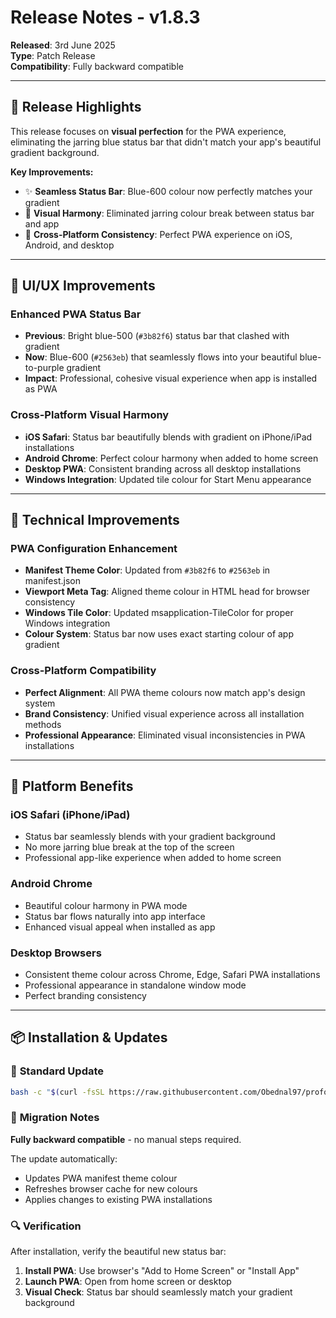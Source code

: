 # Release Notes - v1.8.3

**Released**: 3rd June 2025  
**Type**: Patch Release  
**Compatibility**: Fully backward compatible

---

## 🎯 **Release Highlights**

This release focuses on **visual perfection** for the PWA experience, eliminating the jarring blue status bar that didn't match your app's beautiful gradient background.

**Key Improvements:**
- ✨ **Seamless Status Bar**: Blue-600 colour now perfectly matches your gradient
- 🎨 **Visual Harmony**: Eliminated jarring colour break between status bar and app
- 📱 **Cross-Platform Consistency**: Perfect PWA experience on iOS, Android, and desktop

---

## 🎨 **UI/UX Improvements**

### **Enhanced PWA Status Bar**
- **Previous**: Bright blue-500 (`#3b82f6`) status bar that clashed with gradient
- **Now**: Blue-600 (`#2563eb`) that seamlessly flows into your beautiful blue-to-purple gradient
- **Impact**: Professional, cohesive visual experience when app is installed as PWA

### **Cross-Platform Visual Harmony**
- **iOS Safari**: Status bar beautifully blends with gradient on iPhone/iPad installations
- **Android Chrome**: Perfect colour harmony when added to home screen  
- **Desktop PWA**: Consistent branding across all desktop installations
- **Windows Integration**: Updated tile colour for Start Menu appearance

---

## 🔧 **Technical Improvements**

### **PWA Configuration Enhancement**
- **Manifest Theme Color**: Updated from `#3b82f6` to `#2563eb` in manifest.json
- **Viewport Meta Tag**: Aligned theme colour in HTML head for browser consistency
- **Windows Tile Color**: Updated msapplication-TileColor for proper Windows integration
- **Colour System**: Status bar now uses exact starting colour of app gradient

### **Cross-Platform Compatibility**
- **Perfect Alignment**: All PWA theme colours now match app's design system
- **Brand Consistency**: Unified visual experience across all installation methods
- **Professional Appearance**: Eliminated visual inconsistencies in PWA installations

---

## 📱 **Platform Benefits**

### **iOS Safari (iPhone/iPad)**
- Status bar seamlessly blends with your gradient background
- No more jarring blue break at the top of the screen
- Professional app-like experience when added to home screen

### **Android Chrome**
- Beautiful colour harmony in PWA mode
- Status bar flows naturally into app interface
- Enhanced visual appeal when installed as app

### **Desktop Browsers**
- Consistent theme colour across Chrome, Edge, Safari PWA installations
- Professional appearance in standalone window mode
- Perfect branding consistency

---

## 📦 **Installation & Updates**

### 🚀 **Standard Update**
```bash
bash -c "$(curl -fsSL https://raw.githubusercontent.com/Obednal97/profolio/main/install-or-update.sh)"
```

### 🔄 **Migration Notes**
**Fully backward compatible** - no manual steps required.

The update automatically:
- Updates PWA manifest theme colour
- Refreshes browser cache for new colours
- Applies changes to existing PWA installations

### 🔍 **Verification**
After installation, verify the beautiful new status bar:
1. **Install PWA**: Use browser's "Add to Home Screen" or "Install App"
2. **Launch PWA**: Open from home screen or desktop
3. **Visual Check**: Status bar should seamlessly match your gradient background 